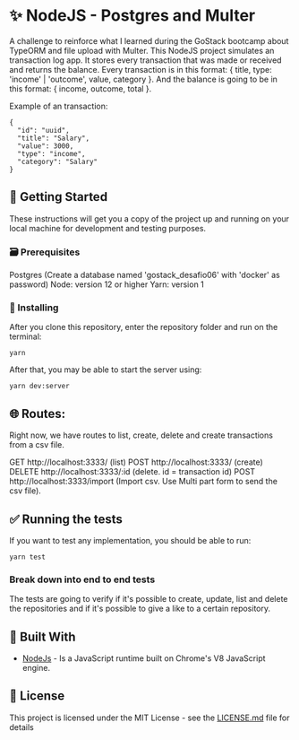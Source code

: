 # :sparkles: NodeJS - Postgres and Multer

A challenge to reinforce what I learned during the GoStack bootcamp about TypeORM and file upload with Multer.
This NodeJS project simulates an transaction log app. It stores every transaction that was made or received and returns the balance.
Every transaction is in this format: { title, type: 'income' | 'outcome', value, category }.
And the balance is going to be in this format: { income, outcome, total }.

Example of an transaction:
```
{
  "id": "uuid",
  "title": "Salary",
  "value": 3000,
  "type": "income",
  "category": "Salary"
}
```

## :rocket: Getting Started

These instructions will get you a copy of the project up and running on your local machine for development and testing purposes.

### :card_file_box: Prerequisites

Postgres (Create a database named 'gostack_desafio06' with 'docker' as password)
Node: version 12 or higher
Yarn: version 1


### :construction: Installing

After you clone this repository, enter the repository folder and run on the terminal:
```
yarn
```

After that, you may be able to start the server using:

```
yarn dev:server
```

## :globe_with_meridians: Routes:

Right now, we have routes to list, create, delete and create transactions from a csv file.

GET http://localhost:3333/ (list)
POST http://localhost:3333/ (create)
DELETE http://localhost:3333/:id (delete. id = transaction id)
POST http://localhost:3333/import (Import csv. Use Multi part form to send the csv file).

## :white_check_mark: Running the tests

If you want to test any implementation, you should be able to run:

```
yarn test
```

### Break down into end to end tests

The tests are going to verify if it's possible to create, update, list and delete the repositories and if it's possible to give a like to a certain repository.


## :hammer: Built With

* [NodeJs](https://nodejs.org/en/) - Is a JavaScript runtime built on Chrome's V8 JavaScript engine.


## :page_facing_up: License

This project is licensed under the MIT License - see the [LICENSE.md](https://github.com/twistershark/conceitos-nodejs/blob/master/LICENSE) file for details


